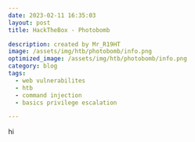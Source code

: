 ```yaml
---
date: 2023-02-11 16:35:03
layout: post
title: HackTheBox - Photobomb

description: created by Mr_R19HT
image: /assets/img/htb/photobomb/info.png
optimized_image: /assets/img/htb/photobomb/info.png
category: blog
tags:
  - web vulnerabilites
  - htb
  - command injection
  - basics privilege escalation

---
```

hi

